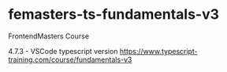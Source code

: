 # femasters-ts-fundamentals-v3
FrontendMasters Course

4.7.3 - VSCode typescript version
https://www.typescript-training.com/course/fundamentals-v3
